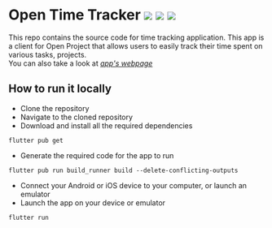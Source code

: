 # Open Time Tracker ![](https://github.com/VonRehbergConsulting/open-time-tracker/actions/workflows/build_and_test.yaml/badge.svg) ![](https://github.com/VonRehbergConsulting/open-time-tracker/actions/workflows/deploy-android.yaml/badge.svg) ![](https://github.com/VonRehbergConsulting/open-time-tracker/actions/workflows/deploy-ios.yaml/badge.svg)

This repo contains the source code for time tracking application. This app is a client for Open Project that allows users to easily track their time spent on various tasks, projects.  
You can also take a look at *[app's webpage](https://open-time-tracker.com)*

## How to run it locally

- Clone the repository
- Navigate to the cloned repository
- Download and install all the required dependencies
```
flutter pub get
```
- Generate the required code for the app to run
```
flutter pub run build_runner build --delete-conflicting-outputs
```
- Connect your Android or iOS device to your computer, or launch an emulator
- Launch the app on your device or emulator
```
flutter run
```
